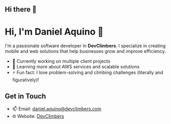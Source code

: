 ## Hi there 👋

# Hi, I'm Daniel Aquino 👋

I'm a passionate software developer in **DevClimbers**. I specialize in creating mobile and web solutions that help businesses grow and improve efficiency.

- 🔭 Currently working on multiple client projects
- 🌱 Learning more about AWS services and scalable solutions
- ⚡ Fun fact: I love problem-solving and climbing challenges (literally and figuratively)!

## Get in Touch
- 📫 Email: [daniel.aquino@devclimbers.com](mailto:daniel.aquino@devclimbers.com)
- 🌐 Website: [DevClimbers](https://devclimbers.com)

